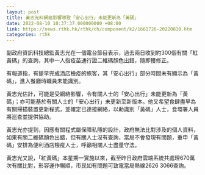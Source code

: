 ```yaml
---
layout: post
title: 黃志光料網絡影響導致「安心出行」未能更新為「黃碼」
date: 2022-08-10 10:37:37.000000000 +08:00
link: https://news.rthk.hk/rthk/ch/component/k2/1661726-20220810.htm
categories: rthk
---
```


副政府資訊科技總監黃志光在一個電台節目表示，過去兩日收到約300個有關「紅黃碼」的查詢，其中一人指疫苗通行證二維碼顏色出錯，隨即獲修正。

有報道指，有提早完成酒店檢疫的旅客，其「安心出行」部分時間未有顯示為「黃碼」，進入餐廳時職員未能識別。

黃志光估計，可能是受網絡影響，令有關人士的「安心出行」未能更新為「黃碼」；亦可能基於有關人士的「安心出行」未更新至新版本。他又希望食肆盡早為有關掃描裝置更新程式，並確定已連接網絡，以助識別「黃碼」人士，食環署人員將巡查並提供協助。

黃志光亦提到，因應有關程式屬保障私隱的設計，政府無法比對涉及的個人資料，如果有關二維碼顏色出錯，但有關人士沒有查詢，當局不會發現有問題，重申「黃碼」安排為便利酒店檢疫人士，呼籲相關人士盡量守法。

黃志光又說，「紅黃碼」本星期一實施以來，截至昨日政府雲端系統共處理670萬次有關比對，形容運作暢順，市民如有問題可致電當局熱線2626 3066查詢。
